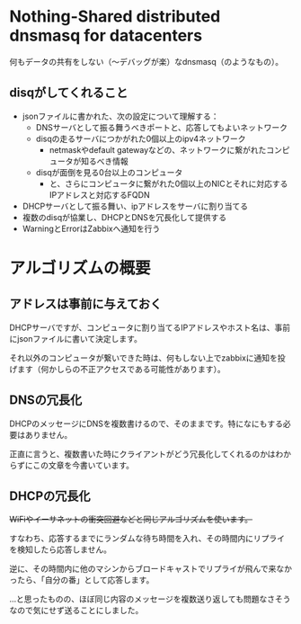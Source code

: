 # Nothing-Shared distributed dnsmasq for datacenters

何もデータの共有をしない（〜デバッグが楽）なdnsmasq（のようなもの）。

## disqがしてくれること

 - jsonファイルに書かれた、次の設定について理解する：
   - DNSサーバとして振る舞うべきポートと、応答してもよいネットワーク
   - disqの走るサーバにつかがれた0個以上のipv4ネットワーク
     - netmaskやdefault gatewayなどの、ネットワークに繋がれたコンピュータが知るべき情報
   - disqが面倒を見る0台以上のコンピュータ
     - と、さらにコンピュータに繋がれた0個以上のNICとそれに対応するIPアドレスと対応するFQDN
 - DHCPサーバとして振る舞い、ipアドレスをサーバに割り当てる
 - 複数のdisqが協業し、DHCPとDNSを冗長化して提供する
 - WarningとErrorはZabbixへ通知を行う

# アルゴリズムの概要

## アドレスは事前に与えておく

DHCPサーバですが、コンピュータに割り当てるIPアドレスやホスト名は、事前にjsonファイルに書いて決定します。

それ以外のコンピュータが繋いできた時は、何もしない上でzabbixに通知を投げます（何かしらの不正アクセスである可能性があります）。

## DNSの冗長化

DHCPのメッセージにDNSを複数書けるので、そのままです。特になにもする必要はありません。

正直に言うと、複数書いた時にクライアントがどう冗長化してくれるのかはわからずにこの文章を今書いています。

## DHCPの冗長化

<del>WiFiやイーサネットの衝突回避などと同じアルゴリズムを使います。

すなわち、応答するまでにランダムな待ち時間を入れ、その時間内にリプライを検知したら応答しません。

逆に、その時間内に他のマシンからブロードキャストでリプライが飛んで来なかったら、「自分の番」として応答します。

</del>…と思ったものの、ほぼ同じ内容のメッセージを複数送り返しても問題なさそうなので気にせず送ることにしました。

